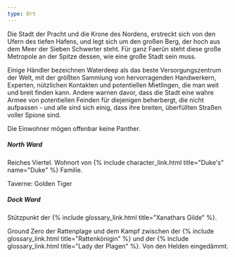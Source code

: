 ```yaml
---
type: Ort
---
```


Die Stadt der Pracht und die Krone des Nordens, erstreckt sich von den Ufern des tiefen Hafens, und
legt sich um den großen Berg, der hoch aus dem Meer der Sieben Schwerter steht. Für ganz Faerûn
steht diese große Metropole an der Spitze dessen, wie eine große Stadt sein muss.

Einige Händler bezeichnen Waterdeep als das beste Versorgungszentrum der Welt, mit der größten
Sammlung von hervorragenden Handwerkern, Experten, nützlichen Kontakten und potentiellen Mietlingen,
die man weit und breit finden kann. Andere warnen davor, dass die Stadt eine wahre Armee von
potentiellen Feinden für diejenigen beherbergt, die nicht aufpassen - und alle sind sich einig, dass
ihre breiten, überfüllten Straßen voller Spione sind.

Die Einwohner mögen offenbar keine Panther.

##### North Ward

Reiches Viertel. Wohnort von {% include character_link.html title="Duke's" name="Duke" %} Familie.

Taverne: Golden Tiger

##### Dock Ward

Stützpunkt der {% include glossary_link.html title="Xanathars Gilde" %}.

Ground Zero der Rattenplage und dem Kampf zwischen der {% include glossary_link.html
title="Rattenkönigin" %} und der {% include glossary_link.html title="Lady der Plagen" %}. Von den
Helden eingedämmt.
